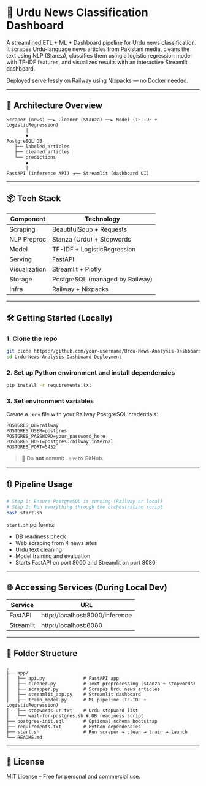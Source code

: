 # 📰 Urdu News Classification Dashboard

A streamlined ETL + ML + Dashboard pipeline for Urdu news classification. It scrapes Urdu-language news articles from Pakistani media, cleans the text using NLP (Stanza), classifies them using a logistic regression model with TF-IDF features, and visualizes results with an interactive Streamlit dashboard.

Deployed serverlessly on [Railway](https://railway.app/) using Nixpacks — no Docker needed.

---

## 🚀 Architecture Overview

```
Scraper (news) ──► Cleaner (Stanza) ──► Model (TF-IDF + LogisticRegression)
       │
       ▼
PostgreSQL DB
   ├── labeled_articles
   ├── cleaned_articles
   └── predictions
       ▲
       │
FastAPI (inference API) ◄── Streamlit (dashboard UI)
```

---

## 📦 Tech Stack

| Component     | Technology             |
|---------------|------------------------|
| Scraping      | BeautifulSoup + Requests |
| NLP Preproc   | Stanza (Urdu) + Stopwords |
| Model         | TF-IDF + LogisticRegression |
| Serving       | FastAPI                 |
| Visualization | Streamlit + Plotly     |
| Storage       | PostgreSQL (managed by Railway) |
| Infra         | Railway + Nixpacks     |

---

## 🛠️ Getting Started (Locally)

### 1. Clone the repo

```bash
git clone https://github.com/your-username/Urdu-News-Analysis-Dashboard-Deployment.git
cd Urdu-News-Analysis-Dashboard-Deployment
```

### 2. Set up Python environment and install dependencies

```bash
pip install -r requirements.txt
```

### 3. Set environment variables

Create a `.env` file with your Railway PostgreSQL credentials:

```env
POSTGRES_DB=railway
POSTGRES_USER=postgres
POSTGRES_PASSWORD=your_password_here
POSTGRES_HOST=postgres.railway.internal
POSTGRES_PORT=5432
```

> 🚨 Do **not** commit `.env` to GitHub.

---

## 🔃 Pipeline Usage

```bash
# Step 1: Ensure PostgreSQL is running (Railway or local)
# Step 2: Run everything through the orchestration script
bash start.sh
```

`start.sh` performs:
- DB readiness check
- Web scraping from 4 news sites
- Urdu text cleaning
- Model training and evaluation
- Starts FastAPI on port 8000 and Streamlit on port 8080

---

## 🌐 Accessing Services (During Local Dev)

| Service    | URL                     |
|------------|--------------------------|
| FastAPI    | http://localhost:8000/inference |
| Streamlit  | http://localhost:8080    |

---

## 📁 Folder Structure

```
.
├── app/
│   ├── api.py              # FastAPI app
│   ├── cleaner.py          # Text preprocessing (stanza + stopwords)
│   ├── scrapper.py         # Scrapes Urdu news articles
│   ├── streamlit_app.py    # Streamlit dashboard
│   ├── train_model.py      # ML pipeline (TF-IDF + LogisticRegression)
│   ├── stopwords-ur.txt    # Urdu stopword list
│   └── wait-for-postgres.sh # DB readiness script
├── postgres-init.sql       # Optional schema bootstrap
├── requirements.txt        # Python dependencies
├── start.sh                # Run scraper → clean → train → launch
└── README.md
```

---

## 📜 License

MIT License – Free for personal and commercial use.
